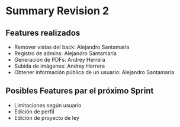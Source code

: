 # Summary Revision 2

## Features realizados

- Remover vistas del back: Alejandro Santamaría
- Registro de admins: Alejandro Santamaría
- Generación de PDFs: Andrey Herrera
- Subida de imágenes: Andrey Herrera
- Obtener información pública de un usuario: Alejandro Santamaría

## Posibles Features par el próximo Sprint

- Limitaciones según usuario
- Edición de perfil
- Edición de proyecto de ley

